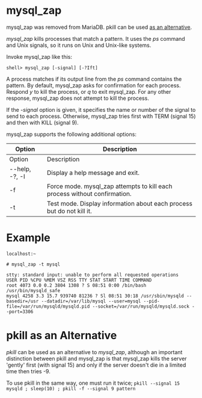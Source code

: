 # mysql_zap

mysql_zap was removed from MariaDB. pkill can be used [as an alternative](#pkill-as-an-alternative).

*mysql_zap* kills processes that match a pattern. It uses the *ps* command and Unix signals, so it runs on Unix and Unix-like systems.

Invoke mysql_zap like this:

```
shell> mysql_zap [-signal] [-?Ift]
```

A process matches if its output line from the *ps* command contains the pattern. By default, mysql_zap asks for confirmation for each process. Respond *y* to kill the process, or *q* to exit mysql_zap. For any other response, mysql_zap does not attempt to kill the process.

If the *-signal* option is given, it specifies the name or number of the signal to send to each
process. Otherwise, mysql_zap tries first with TERM (signal 15) and then with KILL (signal 9).

mysql_zap supports the following additional options:

| Option | Description |
| --- | --- |
| Option | Description |
| --help, -?, -I | Display a help message and exit. |
| -f | Force mode. mysql_zap attempts to kill each process without confirmation. |
| -t | Test mode. Display information about each process but do not kill it. |

#

# Example

```
localhost:~

# mysql_zap -t mysql

stty: standard input: unable to perform all requested operations
USER PID %CPU %MEM VSZ RSS TTY STAT START TIME COMMAND
root 4073 0.0 0.2 3804 1308 ? S 08:51 0:00 /bin/bash /usr/bin/mysqld_safe
mysql 4258 3.3 15.7 939740 81236 ? Sl 08:51 30:18 /usr/sbin/mysqld --basedir=/usr --datadir=/var/lib/mysql --user=mysql --pid-file=/var/run/mysqld/mysqld.pid --socket=/var/run/mysqld/mysqld.sock --port=3306
```

#

# pkill as an Alternative

*pkill* can be used as an alternative to *mysql_zap*, although an important distinction between pkill and mysql_zap is that mysql_zap kills the server 'gently' first (with signal 15) and only if the server doesn't die in a limited time then tries -9.

To use pkill in the same way, one must run it twice; `pkill --signal 15 mysqld ; sleep(10) ; pkill -f --signal 9 pattern`